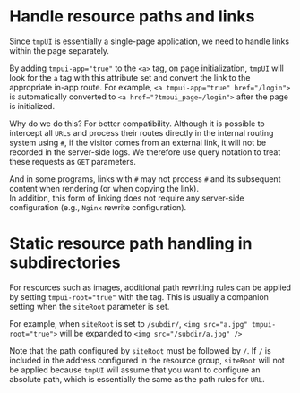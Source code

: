 # Handle resource paths and links

Since `tmpUI` is essentially a single-page application, we need to handle links within the page separately.

By adding `tmpui-app="true"` to the `<a>` tag, on page initialization, `tmpUI` will look for the `a` tag with this attribute set and convert the link to the appropriate in-app route.
For example, `<a tmpui-app="true" href="/login">` is automatically converted to `<a href="?tmpui_page=/login">` after the page is initialized.   

Why do we do this? For better compatibility. 
Although it is possible to intercept all `URLs` and process their routes directly in the internal routing system using `#`, if the visitor comes from an external link, it will not be recorded in the server-side logs. We therefore use query notation to treat these requests as `GET` parameters.  

And in some programs, links with `#` may not process `#` and its subsequent content when rendering (or when copying the link).  
In addition, this form of linking does not require any server-side configuration (e.g., `Nginx` rewrite configuration).

# Static resource path handling in subdirectories 
For resources such as images, additional path rewriting rules can be applied by setting `tmpui-root="true"` with the tag. This is usually a companion setting when the `siteRoot` parameter is set. 

For example, when `siteRoot` is set to `/subdir/`, `<img src="a.jpg" tmpui-root="true">` will be expanded to `<img src="/subdir/a.jpg" />`  

Note that the path configured by `siteRoot` must be followed by `/`. If `/` is included in the address configured in the resource group, `siteRoot` will not be applied because `tmpUI` will assume that you want to configure an absolute path, which is essentially the same as the path rules for `URL`.